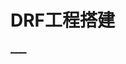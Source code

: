 

  
  
# DRF工程搭建
  
  

[__](../C01-IntroduceToDRF/AboutDRF.html)[__](../C02-DRFProject/InstallAndConfig.html)

